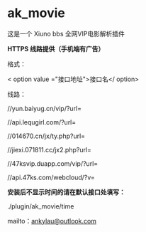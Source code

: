 # ak_movie
这是一个 Xiuno bbs 全网VIP电影解析插件

**HTTPS 线路提供（手机端有广告）**

格式：

< option value ="接口地址">接口名</ option>

线路：

//yun.baiyug.cn/vip/?url= 

//api.lequgirl.com/?url=

//014670.cn/jx/ty.php?url=

//jiexi.071811.cc/jx2.php?url=

//47ksvip.duapp.com/vip/?url=

//api.47ks.com/webcloud/?v=



**安装后不显示时间的请在默认接口处填写：**

./plugin/ak_movie/time



mailto：ankylau@outlook.com

